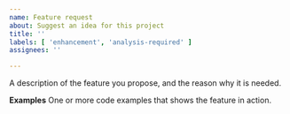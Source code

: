 ```yaml
---
name: Feature request
about: Suggest an idea for this project
title: ''
labels: [ 'enhancement', 'analysis-required' ]
assignees: ''

---
```


A description of the feature you propose, and the reason why it is needed.

**Examples**
One or more code examples that shows the feature in action.
